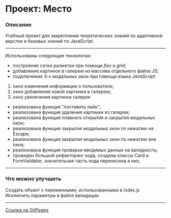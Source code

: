 # Проект: Место

### Описание

Учебный проект для закрепления теоретических знаний по адаптивной верстке и базовых знаний по JavaScript.
***
Использованы следующие технологии:
+ построение сетки разметки при помощи *flex* и *grid*;
+ добавление картинок в галерею из массива отдельного файла JS;
+ подключение 3-х модальных окон при помощи языка *JavaScript*:
1. окно изменения информации о пользователе;
2. окно добавления новой картинки в галерею;
3. окно увеличения картинки галереи
+ реализована функция "поставить лайк";
+ реализована функция удаления картинки из галереи;
+ реализована функция плавного открытия и закрытия модальных окон;
+ реализована функция закрытия модальных окон по нажатию на Escape;
+ реализована функция закрытия модальных окон по нажатию вне окна;
+ реализована функция проверки вводимых данных на валидность;
+ проведен большой рефакторинг кода, созданы классы Card и FormValidator, значительная часть кода перенесена в них;

*** 
### Что можно улучшить  

Создать объект с переменными, использованными в index.js  
Исключить параметры в файле валидации

***
[Ссылка на GitPages](https://tony-web-dev.github.io/mesto/)
